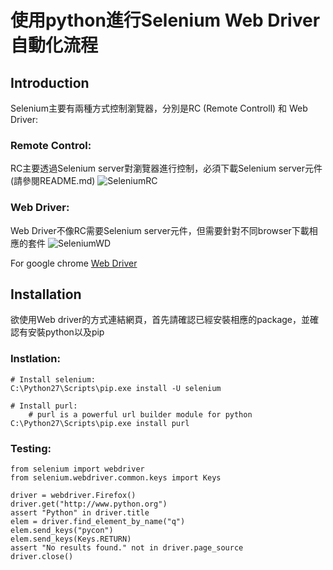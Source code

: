 # 使用python進行Selenium Web Driver自動化流程

## Introduction

Selenium主要有兩種方式控制瀏覽器，分別是RC (Remote Controll) 和 Web Driver:
### Remote Control:
RC主要透過Selenium server對瀏覽器進行控制，必須下載Selenium server元件(請參閱README.md)
![SeleniumRC](https://lh5.googleusercontent.com/khRtpEs2Uywkz6eSGABIylHVuc7cE4x_1Yuvjc1xZp4J9y3hl6OF9_dCoKr9xFxLJyWpG4YTP1nD2oIzIuFSDye0ANIgt5RHNKnLLuRQwkvpHmgEOanQ8xH-ecD5IDW6lw)
### Web Driver:
Web Driver不像RC需要Selenium server元件，但需要針對不同browser下載相應的套件
![SeleniumWD](https://lh4.googleusercontent.com/0Mftx44rTmuefHaRzrrIsghjHrHA7HFZCyWh-vee8lBOVRaGl0aTNrNfushC8s4OsdzImb5WBysSt4piopNVO4cLQPiVdxkSD9CN2L66UNNsFa_TtnOLdspGPCPwN1ORLg)

For google chrome [Web Driver](https://chromedriver.googlecode.com/files/chromedriver_win_23.0.1240.0.zip)

## Installation

欲使用Web driver的方式連結網頁，首先請確認已經安裝相應的package，並確認有安裝python以及pip

### Instlation:
	# Install selenium:
	C:\Python27\Scripts\pip.exe install -U selenium

	# Install purl:
		# purl is a powerful url builder module for python
	C:\Python27\Scripts\pip.exe install purl
### Testing:

	from selenium import webdriver
	from selenium.webdriver.common.keys import Keys
	
	driver = webdriver.Firefox()
	driver.get("http://www.python.org")
	assert "Python" in driver.title
	elem = driver.find_element_by_name("q")
	elem.send_keys("pycon")
	elem.send_keys(Keys.RETURN)
	assert "No results found." not in driver.page_source
	driver.close()